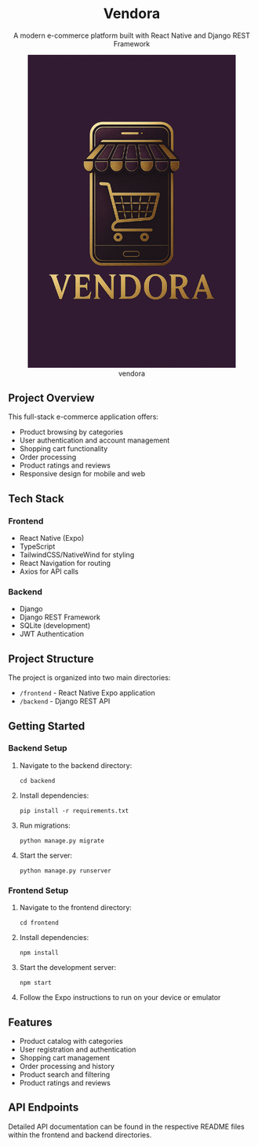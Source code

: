 <div align="center">
  <h1>Vendora</h1>
  <p>A modern e-commerce platform built with React Native and Django REST Framework</p>
<figure>
  <img src= "assets/img.png" alt="keycodex Demo">
  <br/>
  <figcaption>vendora</figcaption>
</figure>
</div>

## Project Overview

This full-stack e-commerce application offers:

- Product browsing by categories
- User authentication and account management
- Shopping cart functionality
- Order processing
- Product ratings and reviews
- Responsive design for mobile and web

## Tech Stack

### Frontend

- React Native (Expo)
- TypeScript
- TailwindCSS/NativeWind for styling
- React Navigation for routing
- Axios for API calls

### Backend

- Django
- Django REST Framework
- SQLite (development)
- JWT Authentication

## Project Structure

The project is organized into two main directories:

- `/frontend` - React Native Expo application
- `/backend` - Django REST API

## Getting Started

### Backend Setup

1. Navigate to the backend directory:

   ```
   cd backend
   ```

2. Install dependencies:

   ```
   pip install -r requirements.txt
   ```

3. Run migrations:

   ```
   python manage.py migrate
   ```

4. Start the server:
   ```
   python manage.py runserver
   ```

### Frontend Setup

1. Navigate to the frontend directory:

   ```
   cd frontend
   ```

2. Install dependencies:

   ```
   npm install
   ```

3. Start the development server:

   ```
   npm start
   ```

4. Follow the Expo instructions to run on your device or emulator

## Features

- Product catalog with categories
- User registration and authentication
- Shopping cart management
- Order processing and history
- Product search and filtering
- Product ratings and reviews

## API Endpoints

Detailed API documentation can be found in the respective README files within the frontend and backend directories.
